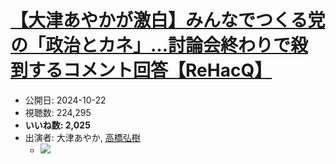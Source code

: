 # [【大津あやかが激白】みんなでつくる党の「政治とカネ」…討論会終わりで殺到するコメント回答【ReHacQ】](https://www.youtube.com/watch?v=fiCJgcV6h1w)
-   公開日: 2024-10-22
-   視聴数: 224,295
-   **いいね数: 2,025**
-   出演者: 大津あやか, [高橋弘樹](/rehacq_fan/people/高橋弘樹 "wikilink")
    - [![](https://img.youtube.com/vi/fiCJgcV6h1w/hqdefault.jpg)](https://www.youtube.com/watch?v=fiCJgcV6h1w)
